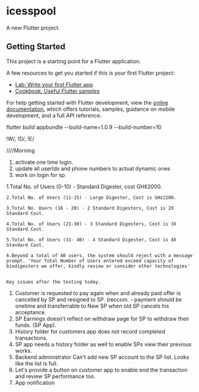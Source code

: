# icesspool

A new Flutter project.

## Getting Started

This project is a starting point for a Flutter application.

A few resources to get you started if this is your first Flutter project:

- [Lab: Write your first Flutter app](https://docs.flutter.dev/get-started/codelab)
- [Cookbook: Useful Flutter samples](https://docs.flutter.dev/cookbook)

For help getting started with Flutter development, view the
[online documentation](https://docs.flutter.dev/), which offers tutorials,
samples, guidance on mobile development, and a full API reference.

flutter build appbundle --build-name=1.0.9 --build-number=10

!W/, !D/, !E/

////Morning

1. activate one time login.
2. update all userIds and phone numbers to actual dynamic ones
3. work on login for sp

1.Total No. of Users (0-10) - Standard Digester, cost GH¢2000.

    2.Total No. of Users (11-15) - Large Digester, Cost is GH¢2200.

    3.Total No. Users (16 - 20) - 2 Standard Digesters, Cost is 2X Standard Cost.

    4.Total No. of Users (21-30) - 3 Standard Digesters, Cost is 3X Standard Cost.

    5.Total No. of Users (31- 40) - 4 Standard Digester, Cost is 4X Standard Cost.

    6.Beyond a total of 40 users, the system should reject with a message prompt. 'Your Total Number of Users entered exceed capacity of biodigesters we offer, kindly review or consider other technologies'


    Key issues after the texting today.

1. Customer is requested to pay again when and already paid offer is cancelled by SP and resigned to SP. (reccom. - payment should be onetime and transferrable to New SP when old SP cancels his acceptance.
2. SP Earnings doesn't reflect on withdraw page for SP to withdraw their funds. (SP App).
3. History folder for customers app does not record completed transactions.
4. SP app needs a history folder as well to enable SPs view their previous works.
5. Backend administrator Can't add new SP account to the SP list. Looks like the list is full.
6. Let's provide a button on customer app to enable end the transaction and review SP performance too.
7. App notification


